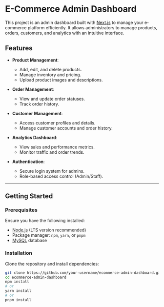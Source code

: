 # E-Commerce Admin Dashboard

This project is an admin dashboard built with [Next.js](https://nextjs.org) to manage your e-commerce platform efficiently. It allows administrators to manage products, orders, customers, and analytics with an intuitive interface.

## Features

- **Product Management**:

  - Add, edit, and delete products.
  - Manage inventory and pricing.
  - Upload product images and descriptions.

- **Order Management**:

  - View and update order statuses.
  - Track order history.

- **Customer Management**:

  - Access customer profiles and details.
  - Manage customer accounts and order history.

- **Analytics Dashboard**:

  - View sales and performance metrics.
  - Monitor traffic and order trends.

- **Authentication**:
  - Secure login system for admins.
  - Role-based access control (Admin/Staff).

---

## Getting Started

### Prerequisites

Ensure you have the following installed:

- [Node.js](https://nodejs.org) (LTS version recommended)
- Package manager: `npm`, `yarn`, or `pnpm`
- [MySQL](https://www.mysql.com/) database

### Installation

Clone the repository and install dependencies:

```bash
git clone https://github.com/your-username/ecommerce-admin-dashboard.git
cd ecommerce-admin-dashboard
npm install
# or
yarn install
# or
pnpm install
```
